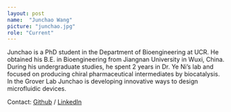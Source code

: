 ```yaml
---
layout: post
name:  "Junchao Wang"
picture: "junchao.jpg"
role: "Current"
---
```

Junchao is a PhD student in the Department of Bioengineering at UCR. He obtained his B.E. in Bioengineering from Jiangnan University in Wuxi, China.  During his undergraduate studies, he spent 2 years in Dr. Ye Ni’s lab and focused on producing chiral pharmaceutical intermediates by biocatalysis.  In the Grover Lab Junchao is developing innovative ways to design microfluidic devices.  

Contact: [Github](https://github.com/billyfish152) / [LinkedIn](https://www.linkedin.com/in/wangjunchao/)
